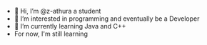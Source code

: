 - 👋 Hi, I’m @z-athura a student
- 👀 I’m interested in programming and eventually be a Developer
- 🌱 I’m currently learning Java and C++
- For now, I'm still learning

<!---
z-athura/z-athura is a ✨ special ✨ repository because its `README.md` (this file) appears on your GitHub profile.
You can click the Preview link to take a look at your changes.
--->
